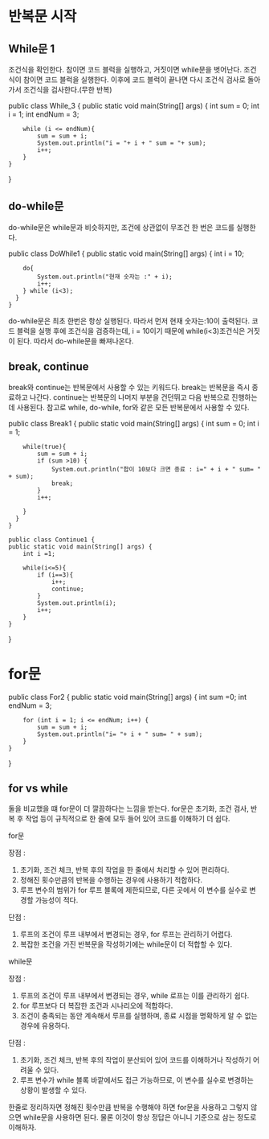 # 반복문 시작

## While문 1
조건식을 확인한다. 참이면 코드 블럭을 실행하고, 거짓이면 while문을 벗어난다.
조건식이 참이면 코드 블럭을 실행한다. 이후에 코드 블럭이 끝나면 다시 조건식 검사로 돌아가서 조건식을 검사한다.(무한 반복)

public class While_3 {
    public static void main(String[] args) {
        int sum = 0;
        int i = 1;
        int endNum = 3;

        while (i <= endNum){
            sum = sum + i;
            System.out.println("i = "+ i + " sum = "+ sum);
            i++;
        }
    }
}

## do-while문
do-while문은 while문과 비슷하지만, 조건에 상관없이 무조건 한 번은 코드를 실행한다.

public class DoWhile1 {
    public static void main(String[] args) {
        int i = 10;

        do{
            System.out.println("현재 숫자는 :" + i);
            i++;
        } while (i<3);
      }
    }

do-while문은 최초 한번은 항상 실행된다. 따라서 먼저 현재 숫자는:10이 출력된다.
코드 블럭을 실행 후에 조건식을 검증하는데, i = 10이기 때문에 while(i<3)조건식은 거짓이 된다. 따라서 do-while문을 빠져나온다.

## break, continue
break와 continue는 반복문에서 사용할 수 있는 키워드다.
break는 반복문을 즉시 종료하고 나간다. continue는 반복문의 나머지 부분을 건던뛰고 다음 반복으로 진행하는데 사용된다.
참고로 while, do-while, for와 같은 모든 반복문에서 사용할 수 있다.

public class Break1 {
    public static void main(String[] args) {
        int sum = 0;
        int i = 1;

        while(true){
            sum = sum + i;
            if (sum >10) {
                System.out.println("합이 10보다 크면 종료 : i=" + i + " sum= " + sum);
                break;
            }
            i++;

        }
      }
    }

    public class Continue1 {
    public static void main(String[] args) {
        int i =1;

        while(i<=5){
            if (i==3){
                i++;
                continue;
            }
            System.out.println(i);
            i++;
        }
    }
}

# for문

public class For2 {
    public static void main(String[] args) {
        int sum =0;
        int endNum = 3;

        for (int i = 1; i <= endNum; i++) {
            sum = sum + i;
            System.out.println("i= "+ i + " sum= " + sum);
        }
    }
}

## for vs while

둘을 비교했을 떄 for문이 더 깔끔하다는 느낌을 받는다. for문은 초기화, 조건 검사, 반복 후 작업 등이 규칙적으로 한 줄에 모두 들어 있어 코드를 이해하기 더 쉽다.

for문

장점 :   
1. 초기화, 조건 체크, 반복 후의 작업을 한 줄에서 처리할 수 있어 편리하다.
2. 정해진 횟수만큼의 반복을 수행하는 경우에 사용하기 적합하다.
3. 루프 변수의 범위가 for 루프 블록에 제한되므로, 다른 곳에서 이 변수를 실수로 변경할 가능성이 적다.

단점 :
1. 루프의 조건이 루프 내부에서 변경되는 경우, for 루프는 관리하기 어렵다.
2. 복잡한 조건을 가진 반복문을 작성하기에는 while문이 더 적합할 수 있다.

while문 

장점 :  
1. 루프의 조건이 루프 내부에서 변경되는 경우, while 로프는 이를 관리하기 쉽다.
2. for 루프보다 더 복잡한 조건과 시나리오에 적합하다.
3. 조건이 충족되는 동안 계속해서 루프를 실행하며, 종료 시점을 명확하게 알 수 없는 경우에 유용하다.

단점 :  
1. 초기화, 조건 체크, 반복 후의 작업이 분산되어 있어 코드를 이해하거나 작성하기 어려울 수 있다.
2. 루프 변수가 while 블록 바깥에서도 접근 가능하므로, 이 변수를 실수로 변경하는 상황이 발생할 수 있다.

한줄로 정리하자면 정해진 횟수만큼 반복을 수행해야 하면 for문을 사용하고 그렇지 않으면 while문을 사용하면 된다. 물론 이것이 항상 정답은 아니니 기준으로 삼는 정도로 이해하자.


